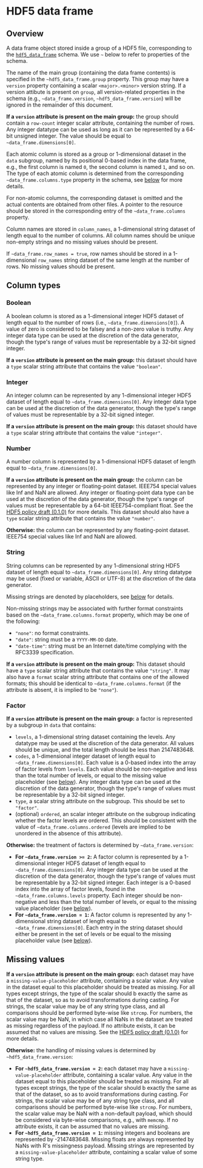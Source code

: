 # HDF5 data frame

## Overview

A data frame object stored inside a group of a HDF5 file, corresponding to the [`hdf5_data_frame`](https://github.com/ArtifactDB/BiocObjectSchemas/raw/master/raw/hdf5_data_frame/v1.json) schema.
We use `~` below to refer to properties of the schema.

The name of the main group (containing the data frame contents) is specified in the `~hdf5_data_frame.group` property. 
This group may have a `version` property containing a scalar `<major>.<minor>` version string.
If a version attibute is present on `group`, all version-related properties in the schema (e.g., `~data_frame.version`, `~hdf5_data_frame.version`) will be ignored in the remainder of this document.

**If a `version` attribute is present on the main group:**
the group should contain a `row-count` integer scalar attribute, containing the number of rows.
Any integer datatype can be used as long as it can be represented by a 64-bit unsigned integer.
The value should be equal to `~data_frame.dimensions[0]`.

Each atomic column is stored as a group or 1-dimensional dataset in the `data` subgroup, named by its positional 0-based index in the data frame,
e.g., the first column is named `0`, the second column is named `1`, and so on.
The type of each atomic column is determined from the corresponding `~data_frame.columns.type` property in the schema,
see [below](#Column-types) for more details.

For non-atomic columns, the corresponding dataset is omitted and the actual contents are obtained from other files.
A pointer to the resource should be stored in the corresponding entry of the `~data_frame.columns` property.

Column names are stored in `column_names`, a 1-dimensional string dataset of length equal to the number of columns.
All column names should be unique non-empty strings and no missing values should be present.

If `~data_frame.row_names = true`, row names should be stored in a 1-dimensional `row_names` string dataset of the same length at the number of rows.
No missing values should be present.

## Column types

### Boolean 

A boolean column is stored as a 1-dimensional integer HDF5 dataset of length equal to the number of rows (i.e., `~data_frame.dimensions[0]`).
A value of zero is considered to be falsey and a non-zero value is truthy.
Any integer data type can be used at the discretion of the data generator, though the type's range of values must be representable by a 32-bit signed integer.

**If a `version` attribute is present on the main group:** 
this dataset should have a `type` scalar string attribute that contains the value `"boolean"`.

### Integer

An integer column can be represented by any 1-dimensional integer HDF5 dataset of length equal to `~data_frame.dimensions[0]`.
Any integer data type can be used at the discretion of the data generator, though the type's range of values must be representable by a 32-bit signed integer.

**If a `version` attribute is present on the main group:** 
this dataset should have a `type` scalar string attribute that contains the value `"integer"`.

### Number

A number column is represented by a 1-dimensional HDF5 dataset of length equal to `~data_frame.dimensions[0]`.

**If a `version` attribute is present on the main group:** 
the column can be represented by any integer or floating-point dataset.
IEEE754 special values like Inf and NaN are allowed.
Any integer or floating-point data type can be used at the discretion of the data generator, though the type's range of values must be representable by a 64-bit IEEE754-compliant float.
See the [HDF5 policy draft (0.1.0)](https://github.com/ArtifactDB/Bioc-HDF5-policy/tree/0.1.0) for more details.
This dataset should also have a `type` scalar string attribute that contains the value `"number"`.

**Otherwise:**
the column can be represented by any floating-point dataset.
IEEE754 special values like Inf and NaN are allowed.

### String 

String columns can be represented by any 1-dimensional string HDF5 dataset of length equal to `~data_frame.dimensions[0]`.
Any string datatype may be used (fixed or variable, ASCII or UTF-8) at the discretion of the data generator.

Missing strings are denoted by placeholders, see [below](#Missing-values) for details.

Non-missing strings may be associated with further format constraints based on the `~data_frame.columns.format` property, which may be one of the following:
- `"none"`: no format constraints.
- `"date"`: string must be a `YYYY-MM-DD` date.
- `"date-time"`: string must be an Internet date/time complying with the RFC3339 specification.

**If a `version` attribute is present on the main group:** 
This dataset should have a `type` scalar string attribute that contains the value `"string"`.
It may also have a `format` scalar string attribute that contains one of the allowed formats;
this should be identical to `~data_frame.columns.format` (if the attribute is absent, it is implied to be `"none"`).

### Factor

**If a `version` attribute is present on the main group:**
a factor is represented by a subgroup in `data` that contains:
- `levels`, a 1-dimensional string dataset containing the levels.
  Any datatype may be used at the discretion of the data generator.
  All values should be unique, and the total length should be less than 2147483648.
- `codes`, a 1-dimensional integer dataset of length equal to `~data_frame.dimensions[0]`.
  Each value is a 0-based index into the array of factor levels from `levels`.
  Each value should be non-negative and less than the total number of levels, or equal to the missing value placeholder (see [below](#Missing-values)).
  Any integer data type can be used at the discretion of the data generator, though the type's range of values must be representable by a 32-bit signed integer.
- `type`, a scalar string attribute on the subgroup.
  This should be set to `"factor"`.
- (optional) `ordered`, an scalar integer attribute on the subgroup indicating whether the factor levels are ordered.
  This should be consistent with the value of `~data_frame.columns.ordered` (levels are implied to be unordered in the absence of this attribute).

**Otherwise:** 
the treatment of factors is determined by `~data_frame.version`:
- **For `~data_frame.version >= 2`:** A factor column is represented by a 1-dimensional integer HDF5 dataset of length equal to `~data_frame.dimensions[0]`.
  Any integer data type can be used at the discretion of the data generator, though the type's range of values must be representable by a 32-bit signed integer.
  Each integer is a 0-based index into the array of factor levels, found in the `~data_frame.columns.levels` property.
  Each integer should be non-negative and less than the total number of levels, or equal to the missing value placeholder (see [below](#Missing-values)).
- **For `~data_frame.version = 1`:** A factor column is represented by any 1-dimensional string dataset of length equal to `~data_frame.dimensions[0]`.
  Each entry in the string dataset should either be present in the set of levels or be equal to the missing placeholder value (see [below](#Missing-values)).

## Missing values

**If a `version` attribute is present on the main group:**
each dataset may have a `missing-value-placeholder` attribute, containing a scalar value.
Any value in the dataset equal to this placeholder should be treated as missing.
For all types except strings, the type of the scalar should b exactly the same as that of the dataset, so as to avoid transformations during casting.
For strings, the scalar value may be of any string type class, and all comparisons should be performed byte-wise like `strcmp`.
For numbers, the scalar value may be NaN, in which case all NaNs in the dataset are treated as missing regardless of the payload.
If no attribute exists, it can be assumed that no values are missing.
See the [HDF5 policy draft (0.1.0)](https://github.com/ArtifactDB/Bioc-HDF5-policy/tree/0.1.0) for more details.

**Otherwise:**
the handling of missing values is determined by `~hdf5_data_frame.version`:
- **For `~hdf5_data_frame.version = 2`:** 
  each dataset may have a `missing-value-placeholder` attribute, containing a scalar value.
  Any value in the dataset equal to this placeholder should be treated as missing.
  For all types except strings, the type of the scalar should b exactly the same as that of the dataset, so as to avoid transformations during casting.
  For strings, the scalar value may be of any string type class, and all comparisons should be performed byte-wise like `strcmp`.
  For numbers, the scalar value may be NaN with a non-default payload, which should be considered via byte-wise comparisons, e.g., with `memcmp`.
  If no attribute exists, it can be assumed that no values are missing.
- **For `~hdf5_data_frame.version = 1`:** 
  missing integers and booleans are represented by -2147483648. 
  Missing floats are always represented by NaNs with R's missingness payload.
  Missing strings are represented by a `missing-value-placeholder` attribute, containing a scalar value of some string type.
